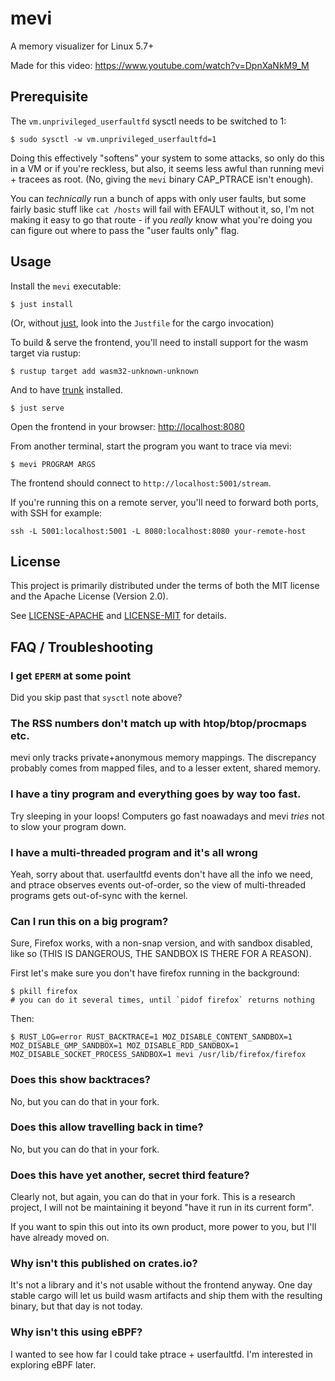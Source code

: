 
# mevi

A memory visualizer for Linux 5.7+

Made for this video: https://www.youtube.com/watch?v=DpnXaNkM9_M

## Prerequisite

The `vm.unprivileged_userfaultfd` sysctl needs to be switched to 1:

```shell
$ sudo sysctl -w vm.unprivileged_userfaultfd=1
```

Doing this effectively "softens" your system to some attacks, so only do this in
a VM or if you're reckless, but also, it seems less awful than running mevi +
tracees as root. (No, giving the `mevi` binary CAP_PTRACE isn't enough).

You can _technically_ run a bunch of apps with only user faults, but some fairly
basic stuff like `cat /hosts` will fail with EFAULT without it, so, I'm not
making it easy to go that route - if you _really_ know what you're doing you can
figure out where to pass the "user faults only" flag.

## Usage

Install the `mevi` executable:

```shell
$ just install
```

(Or, without [just](https://github.com/casey/just), look into the `Justfile` for
the cargo invocation)

To build & serve the frontend, you'll need to install support for the wasm
target via rustup:

```shell
$ rustup target add wasm32-unknown-unknown
```

And to have [trunk](https://trunkrs.dev/) installed.

```shell
$ just serve
```

Open the frontend in your browser: <http://localhost:8080>

From another terminal, start the program you want to trace via mevi:

```shell
$ mevi PROGRAM ARGS
```

The frontend should connect to `http://localhost:5001/stream`.

If you're running this on a remote server, you'll need to forward both ports, with SSH for example:

```shell
ssh -L 5001:localhost:5001 -L 8080:localhost:8080 your-remote-host
```

## License

This project is primarily distributed under the terms of both the MIT license
and the Apache License (Version 2.0).

See [LICENSE-APACHE](LICENSE-APACHE) and [LICENSE-MIT](LICENSE-MIT) for details.

## FAQ / Troubleshooting

### I get `EPERM` at some point

Did you skip past that `sysctl` note above?

### The RSS numbers don't match up with htop/btop/procmaps etc.

mevi only tracks private+anonymous memory mappings. The discrepancy probably
comes from mapped files, and to a lesser extent, shared memory.

### I have a tiny program and everything goes by way too fast.

Try sleeping in your loops! Computers go fast noawadays and mevi _tries_ not to
slow your program down.

### I have a multi-threaded program and it's all wrong

Yeah, sorry about that. userfaultfd events don't have all the info we need, and
ptrace observes events out-of-order, so the view of multi-threaded programs
gets out-of-sync with the kernel.

### Can I run this on a big program?

Sure, Firefox works, with a non-snap version, and with sandbox disabled, like
so (THIS IS DANGEROUS, THE SANDBOX IS THERE FOR A REASON).

First let's make sure you don't have firefox running in the background:

```shell
$ pkill firefox
# you can do it several times, until `pidof firefox` returns nothing
```

Then:

```shell
$ RUST_LOG=error RUST_BACKTRACE=1 MOZ_DISABLE_CONTENT_SANDBOX=1 MOZ_DISABLE_GMP_SANDBOX=1 MOZ_DISABLE_RDD_SANDBOX=1 MOZ_DISABLE_SOCKET_PROCESS_SANDBOX=1 mevi /usr/lib/firefox/firefox
```

### Does this show backtraces?

No, but you can do that in your fork.

### Does this allow travelling back in time?

No, but you can do that in your fork.

### Does this have yet another, secret third feature?

Clearly not, but again, you can do that in your fork. This is a research
project, I will not be maintaining it beyond "have it run in its current form".

If you want to spin this out into its own product, more power to you, but I'll
have already moved on.

### Why isn't this published on crates.io?

It's not a library and it's not usable without the frontend anyway. One day
stable cargo will let us build wasm artifacts and ship them with the resulting
binary, but that day is not today.

### Why isn't this using eBPF?

I wanted to see how far I could take ptrace + userfaultfd. I'm interested in
exploring eBPF later.
